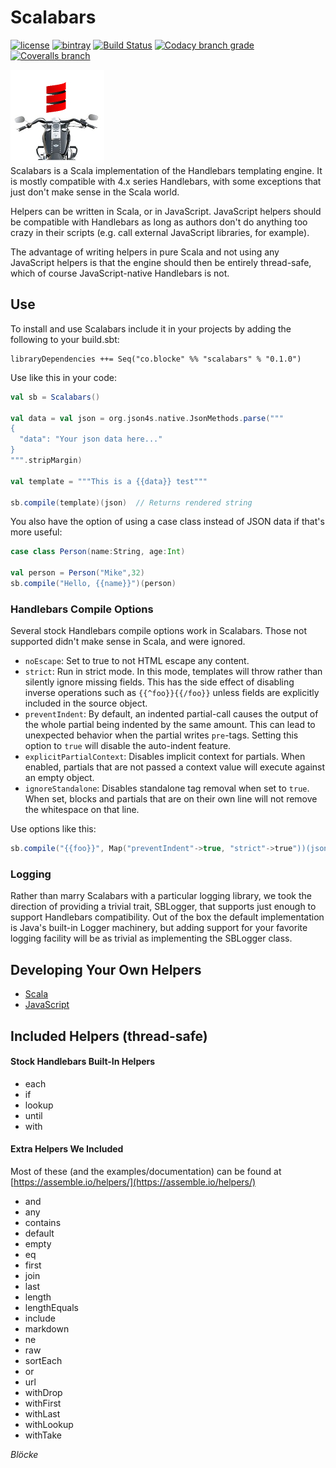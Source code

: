   
# Scalabars 

[![license](https://img.shields.io/github/license/mashape/apistatus.svg?maxAge=86400)](https://opensource.org/licenses/MIT)  [![bintray](https://api.bintray.com/packages/blocke/releases/scalabars/images/download.svg)](https://bintray.com/blocke/releases/scalabars/_latestVersion)  [![Build Status](https://img.shields.io/travis/gzoller/Scalabars.svg?branch=master)](https://travis-ci.org/gzoller/Scalabars)  [![Codacy branch grade](https://img.shields.io/codacy/grade/9437bb8b88464096b1a848ba0eed8b7d/master.svg?maxAge=2592000)](https://www.codacy.com/app/gzoller/Scalabars?utm_source=github.com&amp;utm_medium=referral&amp;utm_content=gzoller/Scalabars&amp;utm_campaign=Badge_Grade)  [![Coveralls branch](https://img.shields.io/coveralls/gzoller/Scalabars/master.svg?maxAge=360)](https://coveralls.io/github/gzoller/Scalabars)  
  
![scalabars](scalabars.jpg)  
Scalabars is a Scala implementation of the Handlebars templating engine.  It is mostly compatible with  4.x series Handlebars, with some exceptions that just don't make sense in the Scala world.  
  
Helpers can be written in Scala, or in JavaScript.  JavaScript helpers should be compatible with Handlebars as long as authors don't do anything too crazy in their scripts (e.g. call external JavaScript libraries, for example).  
  
The advantage of writing helpers in pure Scala and not using any JavaScript helpers is that the engine should then be entirely thread-safe, which of course JavaScript-native Handlebars is not.  
  
## Use  
  
To install and use Scalabars include it in your projects by adding the following to your build.sbt:  
 ``` 
 libraryDependencies ++= Seq("co.blocke" %% "scalabars" % "0.1.0")  
 ```

Use like this in your code:

```scala
val sb = Scalabars()

val data = val json = org.json4s.native.JsonMethods.parse("""
{
  "data": "Your json data here..."
}
""".stripMargin)

val template = """This is a {{data}} test"""

sb.compile(template)(json)  // Returns rendered string
``` 

You also have the option of using a case class instead of JSON data if that's more useful:

```scala
case class Person(name:String, age:Int)

val person = Person("Mike",32)
sb.compile("Hello, {{name}}")(person)
```

### Handlebars Compile Options
Several stock Handlebars compile options work in Scalabars.  Those not supported didn't make sense in Scala, and were ignored.

- `noEscape`: Set to true to not HTML escape any content.
- `strict`: Run in strict mode. In this mode, templates will throw rather than silently ignore missing fields. This has the side effect of disabling inverse operations such as  `{{^foo}}{{/foo}}`  unless fields are explicitly included in the source object.
- `preventIndent`: By default, an indented partial-call causes the output of the whole partial being indented by the same amount. This can lead to unexpected behavior when the partial writes  `pre`-tags. Setting this option to  `true`  will disable the auto-indent feature.
- `explicitPartialContext`: Disables implicit context for partials. When enabled, partials that are not passed a context value will execute against an empty object.
- `ignoreStandalone`: Disables standalone tag removal when set to  `true`. When set, blocks and partials that are on their own line will not remove the whitespace on that line.

Use options like this:

```scala
sb.compile("{{foo}}", Map("preventIndent"->true, "strict"->true"))(json)
```

### Logging
Rather than marry Scalabars with a particular logging library, we took the direction of providing a trivial trait, SBLogger, that supports
just enough to support Handlebars compatibility.  Out of the box the default implementation is Java's built-in Logger machinery, but
adding support for your favorite logging facility will be as trivial as implementing the SBLogger class. 

## Developing Your Own Helpers  
  
* [Scala](scalaHelper.md)  
* [JavaScript](jsHelper.md)  
  
## Included Helpers (thread-safe)  
  
#### Stock Handlebars Built-In Helpers  
* each  
* if  
* lookup  
* until  
* with  
  
#### Extra Helpers We Included  
Most of these (and the examples/documentation) can be found at [https://assemble.io/helpers/](https://assemble.io/helpers/)  
* and  
* any  
* contains  
* default  
* empty  
* eq  
* first  
* join  
* last  
* length  
* lengthEquals  
* include  
* markdown  
* ne  
* raw  
* sortEach  
* or  
* url  
* withDrop  
* withFirst  
* withLast  
* withLookup  
* withTake  
  
*Blöcke*